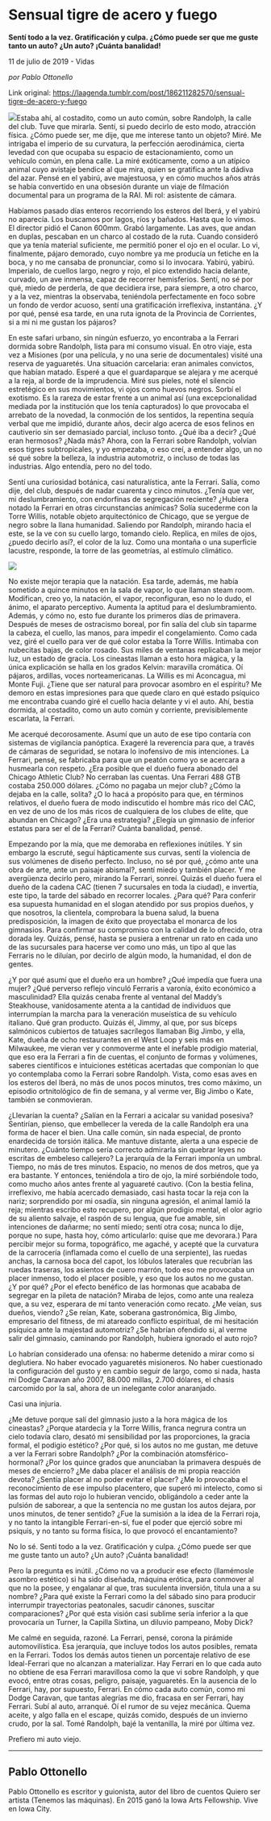 # Sensual tigre de acero y fuego

**Sentí todo a la vez. Gratificación y culpa. ¿Cómo puede ser que me guste tanto un auto? ¿Un auto? ¡Cuánta banalidad!**

11 de julio de 2019 - Vidas

_por Pablo Ottonello_

Link original: https://laagenda.tumblr.com/post/186211282570/sensual-tigre-de-acero-y-fuego

![](https://64.media.tumblr.com/ba66b51b99307f52c1d26e18bb652c99/4e0e0ede2a765ee0-ab/s500x750/badbad5411ce48114683d8a9b1e3a8eb6e0e873a.jpg)Estaba ahí, al costadito, como un auto común, sobre Randolph, la calle del club. Tuve que mirarla. Sentí, si puedo decirlo de esto modo, atracción física. ¿Cómo puede ser, me dije, que me interese tanto un objeto? Miré. Me intrigaba el imperio de su curvatura, la perfección aerodinámica, cierta levedad con que ocupaba su espacio de estacionamiento, como un vehículo común, en plena calle. La miré exóticamente, como a un atípico animal cuyo avistaje bendice al que mira, quien se gratifica ante la dádiva del azar. Pensé en el yabirú, ave majestuosa, y en cómo muchos años atrás se había convertido en una obsesión durante un viaje de filmación documental para un programa de la RAI. Mi rol: asistente de cámara. 


Habíamos pasado días enteros recorriendo los esteros del Iberá, y el yabirú no aparecía. Los buscamos por lagos, ríos y bañados. Hasta que lo vimos. El director pidió el Canon 600mm. Grabó largamente. Las aves, que andan en duplas, pescaban en un charco al costado de la ruta. Cuando consideró que ya tenía material suficiente, me permitió poner el ojo en el ocular. Lo vi, finalmente, pájaro demorado, cuyo nombre ya me producía un fetiche en la boca, y no me cansaba de pronunciar, como si lo invocara. Yabirú, yabirú. Imperialo, de cuellos largo, negro y rojo, el pico extendido hacia delante, curvado, un ave inmensa, capaz de recorrer hemisferios. Sentí, no sé por qué, miedo de perderla, de que decidiera irse, para siempre, a otro charco, y a la vez, mientras la observaba, teniéndola perfectamente en foco sobre un fondo de verdor acuoso, sentí una gratificación irreflexiva, instantána. ¿Y por qué, pensé esa tarde, en una ruta ignota de la Provincia de Corrientes, si a mi ni me gustan los pájaros? 


En este safari urbano, sin ningún esfuerzo, yo encontraba a la Ferrari dormida sobre Randolph, lista para mi consumo visual. En otro viaje, esta vez a Misiones (por una película, y no una serie de documentales) visité una reserva de yaguaretés. Una situación carcelaria: eran animales convictos, que habían matado. Esperé a que el guardaparque se alejara y me acerqué a la reja, al borde de la imprudencia. Miré sus pieles, noté el silencio estretégico en sus movimientos, vi ojos como huevos negros. Sorbí el exotismo. Es la rareza de estar frente a un animal así (una excepcionalidad mediada por la institución que los tenía capturados) lo que provocaba el arrebato de la novedad, la conmoción de los sentidos, la repentina sequía verbal que me impidió, durante años, decir algo acerca de esos felinos en cautiverio sin ser demasiado parcial, incluso tonto. ¿Qué iba a decir? ¿Qué eran hermosos? ¿Nada más? Ahora, con la Ferrari sobre Randolph, volvían esos tigres subtropicales, y yo empezaba, o eso creí, a entender algo, un no sé qué sobre la belleza, la industria automotriz, o incluso de todas las industrias. Algo entendía, pero no del todo.


Sentí una curiosidad botánica, casi naturalística, ante la Ferrari. Salía, como dije, del club, después de nadar cuarenta y cinco minutos. ¿Tenía que ver, mi deslumbramiento, con endorfinas de segregación reciente? ¿Hubiera notado la Ferrari en otras circunstancias anímicas? Solía sucederme con la Torre Willis, notable objeto arquitectónico de Chicago, que se yergue de negro sobre la llana humanidad. Saliendo por Randolph, mirando hacia el este, se la ve con su cuello largo, tomando cielo. Replica, en miles de ojos, ¿puedo decirlo así?, el color de la luz. Como una montaña o una superficie lacustre, responde, la torre de las geometrías, al estímulo climático.


![](https://64.media.tumblr.com/ba66b51b99307f52c1d26e18bb652c99/4e0e0ede2a765ee0-ab/s500x750/badbad5411ce48114683d8a9b1e3a8eb6e0e873a.jpg)

No existe mejor terapia que la natación. Esa tarde, además, me había sometido a quince minutos en la sala de vapor, lo que llaman steam room. Modifican, creo yo, la natación, el vapor, reconfiguran, eso no lo dudo, el ánimo, el aparato perceptivo. Aumenta la aptitud para el deslumbramiento. Además, y cómo no, esto fue durante los primeros días de primavera. Después de meses de ostracismo boreal, por fin salía del club sin taparme la cabeza, el cuello, las manos, para impedir el congelamiento. Como cada vez, giré el cuello para ver de qué color estaba la Torre Willis. Intimaba con nubecitas bajas, de color rosado. Sus miles de ventanas replicaban la mejor luz, un estado de gracia. Los cineastas llaman a esto hora mágica, y la única explicación se halla en los grados Kelvin: maravilla cromática. Oí pájaros, ardillas, voces norteamericanas. La Willis es mi Aconcagua, mi Monte Fuji. ¿Tiene que ser natural para provocar asombro en el espíritu? Me demoro en estas impresiones para que quede claro en qué estado psíquico me encontraba cuando giré el cuello hacia delante y vi el auto. Ahí, bestia dormida, al costadito, como un auto común y corriente, previsiblemente escarlata, la Ferrari.


Me acerqué decorosamente. Asumí que un auto de ese tipo contaría con sistemas de vigilancia panóptica. Exageré la reverencia para que, a través de cámaras de seguridad, se notara lo inofensivo de mis intenciones. La Ferrari, pensé, se fabricaba para que un peatón como yo se acercara a husmearla con respeto. ¿Era posible que el dueño fuera abonado del Chicago Athletic Club? No cerraban las cuentas. Una Ferrari 488 GTB costaba 250.000 dólares. ¿Cómo no pagaba un mejor club? ¿Cómo la dejaba en la calle, solita? ¿O lo hacá a propósito para que, en términos relativos, el dueño fuera de modo indiscutido el hombre más rico del CAC, en vez de uno de los más ricos de cualquiera de los clubes de elite, que abundan en Chicago? ¿Era una estrategia? ¿Elegía un gimnasio de inferior estatus para ser el de la Ferrari? Cuánta banalidad, pensé. 


Empezando por la mía, que me demoraba en reflexiones inútiles. Y sin embargo la escruté, seguí hápticamente sus curvas, sentí la violencia de sus volúmenes de diseño perfecto. Incluso, no sé por qué, ¿cómo ante una obra de arte, ante un paisaje abismal?, sentí miedo y también placer. Y me avergüenza decirlo pero, mirando la Ferrari, sonreí. Quizás el dueño fuera el dueño de la cadena CAC (tienen 7 sucursales en toda la ciudad), e invertía, este tipo, la tarde del sábado en recorrer locales. ¿Para qué? Para conferir esa supuesta humanidad en el slogan atendido por sus propios dueños, y que nosotros, la clientela, comprobara la buena salud, la buena predisposición, la imagen de éxito que proyectaba el monarca de los gimnasios. Para confirmar su compromiso con la calidad de lo ofrecido, otra dorada ley. Quizás, pensé, hasta se pusiera a entrenar un rato en cada uno de las sucursales para hacerse ver como uno más, un tipo al que las Ferraris no le diluían, por decirlo de algún modo, la humanidad, el don de gentes.


¿Y por qué asumí que el dueño era un hombre? ¿Qué impedía que fuera una mujer? ¿Qué perverso reflejo vinculó Ferraris a varonía, éxito económico a masculinidad? Ella quizás cenaba frente al ventanal del Maddy’s Steakhouse, vanidosamente atenta a la cantidad de individuos que interrumpían la marcha para la veneración museística de su vehículo italiano. Qué gran producto. Quizás él, Jimmy, al que, por sus bíceps salmónicos cubiertos de tatuajes sacrílegos llamaban Big Jimbo, y ella, Kate, dueña de ocho restaurantes en el West Loop y seis más en Milwaukee, me vieran ver y conmoverme ante el inefable prodigio material, que eso era la Ferrari a fin de cuentas, el conjunto de formas y volúmenes, saberes científicos e intuiciones estéticas acertadas que componían lo que yo contemplaba como la Ferrari sobre Randolph. Vista, como esas aves en los esteros del Iberá, no más de unos pocos minutos, tres como máximo, un episodio ortnitológico de fin de semana, y al verme ver, Big Jimbo o Kate, también se conmovieran. 


¿Llevarían la cuenta? ¿Salían en la Ferrari a acicalar su vanidad posesiva? Sentirían, pienso, que embellecer la vereda de la calle Randolph era una forma de hacer el bien. Una calle común, sin nada especial, de pronto enardecida de torsión itálica. Me mantuve distante, alerta a una especie de minutero. ¿Cuánto tiempo sería correcto admirarla sin quebrar leyes no escritas de embeleso callejero? La jerarquía de la Ferrari imponía un umbral. Tiempo, no más de tres minutos. Espacio, no menos de dos metros, que ya era bastante. Y entonces, teniéndola a tiro de ojo, la miré sorbiéndole todo, como mucho años antes frente al yaguareté cautivo. (Con la bestia felina, irreflexivo, me había acercado demasiado, casi hasta tocar la reja con la nariz; sorprendido por mi osadía, sin ninguna agresión, el animal lamió la reja; mientras escribo esto recupero, por algún prodigio mental, el olor agrio de su aliento salvaje, el raspón de su lengua, que fue amable, sin intenciones de dañarme; no sentí miedo; sentí otra cosa; nunca lo dije, porque no supe, hasta hoy, cómo articularlo: quise que me devorara.) Para percibir mejor su forma, topográfico, me agaché, y acepté que la curvatura de la carrocería (inflamada como el cuello de una serpiente), las ruedas anchas, la carnosa boca del capot, los lóbulos laterales que recubrían las ruedas traseras, los asientos de cuero marrón, todo eso me provocaba un placer inmenso, todo el placer posible, y eso que los autos no me gustan. ¿Y por qué? ¿Por el efecto benéfico de las hormonas que acababa de segregar en la pileta de natación? Miraba de lejos, como ante una realeza que, a su vez, esperara de mí tanto veneración como recato. ¿Me veían, sus dueños, viendo? ¿Se reían, Kate, soberana gastronómica, Big Jimbo, empresario del fitness, de mi atareado conflicto espiritual, de mi hesitación psíquica ante la majestad automotriz? ¿Se habrían ofendido si, al verme salir del gimnasio, caminando por Randolph, hubiera ignorado el auto rojo? 


Lo habrían considerado una ofensa: no haberme detenido a mirar como si deglutiera. No haber evocado yaguaretés misioneros. No haber cuestionado la configuración del gusto y en cambio seguir de largo, como si nada, hasta mi Dodge Caravan año 2007, 88.000 millas, 2.700 dólares, el chasis carcomido por la sal, ahora de un inelegante color anaranjado. 


Casi una injuria.


¿Me detuve porque salí del gimnasio justo a la hora mágica de los cineastas? ¿Porque atardecía y la Torre Willis, franca negrura contra un cielo todavía claro, desató mi sensibilidad por las proporciones, la gracia formal, el podigio estético? ¿Por qué, si los autos no me gustan, me detuve a ver la Ferrari sobre Randolph? ¿Por la combinación atomsférico-hormonal? ¿Por los quince grados que anunciaban la primavera después de meses de encierro? ¿Me daba placer el análisis de mi propia reacción devota? ¿Sentía placer al no poder evitar el placer? ¿Me lo provocaba el reconocimiento de ese impulso placentero, que superó mi intelecto, como si las formas del auto rojo lo hubieran vencido, obligándolo a ceder ante la pulsión de saborear, a que la sentencia no me gustan los autos dejara, por unos minutos, de tener sentido? ¿Fue la sumisión a la idea de la Ferrari roja, y no tanto la intangible Ferrari-en-sí, fue el poder que ejerció sobre mi psiquis, y no tanto su forma física, lo que provocó el encantamiento? 


No lo sé. Sentí todo a la vez. Gratificación y culpa. ¿Cómo puede ser que me guste tanto un auto? ¿Un auto? ¡Cuánta banalidad!


Pero la pregunta es inútil. ¿Cómo no va a producir ese efecto (llamémosle asombro estético) si ha sido diseñada, máquina erótica, para conmover al que no la posee, y engalanar al que, tras suculenta inversión, titula una a su nombre? ¿Para qué existe la Ferrari como la del sábado sino para producir interrumpir trayectorias peatonales, sacudir cánones, suscitar comparaciones? ¿Por qué esta visión casi sublime sería inferior a la que provocaría un Turner, la Capilla Sixtina, un diluvio pampeano, Moby Dick?


Me calmé en seguida, razoné. La Ferrari, pensé, corona la pirámide automovilística. Esa jerarquía, que incluye todos los autos posibles, remata en la Ferrari. Todos los demás autos tienen un porcentaje relativo de ese Ideal-Ferrari que no alcanzan a materializar. Hay Ferrari en lo que cada auto no obtiene de esa Ferrari maravillosa como la que vi sobre Randolph, y que evocó, entre otras cosas, peligro, paisaje, yaguaretés. En la ausencia de lo Ferrari, hay, por supuesto, Ferrari. En cómo cada auto común, como mi Dodge Caravan, que tantas alegrías me dio, fracasa en ser Ferrari, hay Ferrari. Subí al auto, arranqué. Oí el rumor de su vejez mecánica. Quema aceite, y algo falla en el escape, quizás comido, después de un invierno crudo, por la sal. Tomé Randolph, bajé la ventanilla, la miré por última vez. 


Prefiero mi auto viejo.


  




---

 Pablo Ottonello
----------------

 Pablo Ottonello es escritor y guionista, autor del libro de cuentos Quiero ser artista (Tenemos las máquinas). En 2015 ganó la Iowa Arts Fellowship. Vive en Iowa City.



